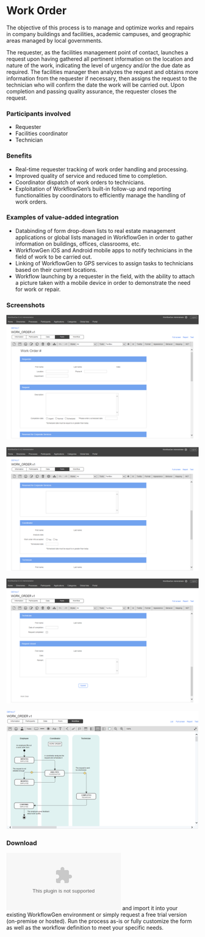 # Work Order

The objective of this process is to manage and optimize works and repairs in company buildings and facilities, academic campuses, and geographic areas managed by local governments.

The requester, as the facilities management point of contact, launches a request upon having gathered all pertinent information on the location and nature of the work, indicating the level of urgency and\/or the due date as required. The facilities manager then analyzes the request and obtains more information from the requester if necessary, then assigns the request to the technician who will confirm the date the work will be carried out. Upon completion and passing quality assurance, the requester closes the request.

### Participants involved

* Requester
* Facilities coordinator
* Technician

### Benefits

* Real-time requester tracking of work order handling and processing.
* Improved quality of service and reduced time to completion.
* Coordinator dispatch of work orders to technicians.
* Exploitation of WorkflowGen’s built-in follow-up and reporting functionalities by coordinators to efficiently manage the handling of work orders.

### Examples of value-added integration

* Databinding of form drop-down lists to real estate management applications or global lists managed in WorkflowGen in order to gather information on buildings, offices, classrooms, etc.
* WorkflowGen iOS and Android mobile apps to notify technicians in the field of work to be carried out.
* Linking of WorkflowGen to GPS services to assign tasks to technicians based on their current locations.
* Workflow launching by a requester in the field, with the ability to attach a picture taken with a mobile device in order to demonstrate the need for work or repair.

### Screenshots

![Work order form 1](assets/work-order-form-1.png)<br /><br />
![Work order form 2](assets/work-order-form-2.png)<br /><br />
![Work order form 3](assets/work-order-form-3.png)<br /><br />
![Work order workflow](assets/work-order-workflow.png)

### Download

![Download this process](dist/work-order-v1.xml.zip) and import it into your existing WorkflowGen environment or simply request a free trial version \(on-premise or hosted\). Run the process as-is or fully customize the form as well as the workflow definition to meet your specific needs.


